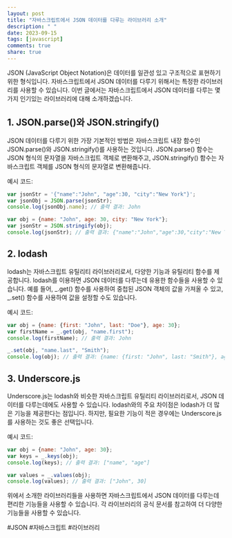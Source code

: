 ```yaml
---
layout: post
title: "자바스크립트에서 JSON 데이터를 다루는 라이브러리 소개"
description: " "
date: 2023-09-15
tags: [javascript]
comments: true
share: true
---
```


JSON (JavaScript Object Notation)은 데이터를 일관성 있고 구조적으로 표현하기 위한 형식입니다. 자바스크립트에서 JSON 데이터를 다루기 위해서는 특정한 라이브러리를 사용할 수 있습니다. 이번 글에서는 자바스크립트에서 JSON 데이터를 다루는 몇 가지 인기있는 라이브러리에 대해 소개하겠습니다.

## 1. JSON.parse()와 JSON.stringify()

JSON 데이터를 다루기 위한 가장 기본적인 방법은 자바스크립트 내장 함수인 JSON.parse()와 JSON.stringify()를 사용하는 것입니다. JSON.parse() 함수는 JSON 형식의 문자열을 자바스크립트 객체로 변환해주고, JSON.stringify() 함수는 자바스크립트 객체를 JSON 형식의 문자열로 변환해줍니다.

예시 코드:

```javascript
var jsonStr = '{"name":"John", "age":30, "city":"New York"}';
var jsonObj = JSON.parse(jsonStr);
console.log(jsonObj.name); // 출력 결과: John

var obj = {name: "John", age: 30, city: "New York"};
var jsonStr = JSON.stringify(obj);
console.log(jsonStr); // 출력 결과: {"name":"John","age":30,"city":"New York"}
```

## 2. lodash

lodash는 자바스크립트 유틸리티 라이브러리로서, 다양한 기능과 유틸리티 함수를 제공합니다. lodash를 이용하면 JSON 데이터를 다루는데 유용한 함수들을 사용할 수 있습니다. 예를 들어, _.get() 함수를 사용하여 중첩된 JSON 객체의 값을 가져올 수 있고, _.set() 함수를 사용하여 값을 설정할 수도 있습니다.

예시 코드:

```javascript
var obj = {name: {first: "John", last: "Doe"}, age: 30};
var firstName = _.get(obj, "name.first");
console.log(firstName); // 출력 결과: John

_.set(obj, "name.last", "Smith");
console.log(obj); // 출력 결과: {name: {first: "John", last: "Smith"}, age: 30}
```

## 3. Underscore.js

Underscore.js는 lodash와 비슷한 자바스크립트 유틸리티 라이브러리로서, JSON 데이터를 다루는데에도 사용할 수 있습니다. lodash와의 주요 차이점은 lodash가 더 많은 기능을 제공한다는 점입니다. 하지만, 필요한 기능이 적은 경우에는 Underscore.js를 사용하는 것도 좋은 선택입니다.

예시 코드:

```javascript
var obj = {name: "John", age: 30};
var keys = _.keys(obj);
console.log(keys); // 출력 결과: ["name", "age"]

var values = _.values(obj);
console.log(values); // 출력 결과: ["John", 30]
```

위에서 소개한 라이브러리들을 사용하면 자바스크립트에서 JSON 데이터를 다루는데 편리한 기능들을 사용할 수 있습니다. 각 라이브러리의 공식 문서를 참고하여 더 다양한 기능들을 사용할 수 있습니다.

#JSON #자바스크립트 #라이브러리